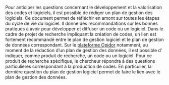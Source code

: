 Pour anticiper les questions concernant le développement et la valorisation des codes et logiciels, il est possible de rédiger un plan de gestion des logiciels. 
Ce document permet de réfléchir en amont sur toutes les étapes du cycle de vie du logiciel. 
Il donne des recommandations sur les bonnes pratiques à avoir pour développer et diffuser un code ou un logiciel. Dans le cadre de projet de recherche impliquant la création de codes, un lien est fortement recommandé entre le plan de gestion logiciel et le plan de gestion de données correspondant. 
Sur le [plateforme Opidor](https://dmp.opidor.fr/) notamment, uu moment de la rédaction d’un plan de gestion des données, il est possible d’ indiquer, comme produit de recherche, un code ou un logiciel. Pour ce produit de recherche spécifique, le chercheur répondra à des questions particulières correspondant à la production de codes. En particulier, la dernière question du plan de gestion logiciel permet de faire le lien avec le plan de gestion des données. 

